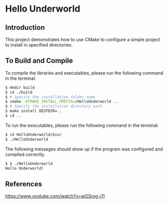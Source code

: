 # Hello Underworld 

## Introduction

This project demonstrates how to use CMake to configure a simple project to install in specified directories.

## To Build and Compile

To compile the libraries and executables, please run the following command in the terminal.

```bash
$ mkdir build
$ cd ./build
$ # Specify the installation folder name
$ cmake -DCMAKE_INSTALL_PREFIX=/HelloUnderworld ..
$ # Specify the installation directory path
$ make install DESTDIR=..
$ cd ..
```

To run the executables, please run the following command in the terminal.

```bash
$ cd HelloUnderworld/bin/
$ ./HelloUnderworld
```

The following messages should show up if the program was configured and compiled correctly.

```bash
$ $ ./HelloUnderworld 
Hello Underworld!
```


## References

https://www.youtube.com/watch?v=wl2Srog-j7I